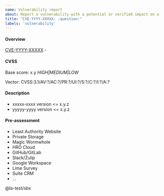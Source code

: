 ```yaml
---
name: Vulnerability report
about: Report a vulnerability with a potential or verified impact on a product or a service
title: "CVE-YYYY-XXXXX: :question:"
labels: 'vulnerability'
---
```


<!--
BEFORE SUBMITTING, please:
1) Search if this has not been reported here before.
2) Choose a proper title above.
3) Follow the instructions in comment bloc such as this one.
4) Delete those comment blocs.
-->

#### Overview

<!-- Link the NVD CVE id and copy the description of the vulnerability. -->

[CVE-YYYY-XXXXX](https://nvd.nist.gov/vuln/detail/CVE-YYYY-XXXXX) - <description here>


#### CVSS

<!-- Copy/paste the CVSS score and link the vectors here. -->
Base score: x.y *HIGH|MEDIUM|LOW*

Vector: CVSS:3.1/AV:?/AC:?/PR:?/UI:?/S:?/C:?/I:?/A:?


#### Description

<!-- List any available updates/fixes or other relevant information about the vulnerability, such as the vulnerable version(s) here. -->

<!-- Adapt the list under: -->
* xxxxx-xxxx version <= x.y.z
* yyyyy-yyyy version <= x.y.z


#### Pre-assessment

<!-- If possible, list in which of our [products](https://github.com/LeastAuthority/engineering/tree/main/doc/products) and/or [services](https://github.com/LeastAuthority/it-ops/doc/services) we can expect the vulnerable code to be use. -->

<!-- Adapt the list under: -->
* Least Authority Website
* Private Storage
* Magic Wormwhole
* HRO Cloud
* GitHub/GitLab
* Slack/Zulip
* Google Workspace
* Lime Survey
* Suite CRM
* ...


<!-- Remove or change the following to notify someone else -->
@la-test/sbx
